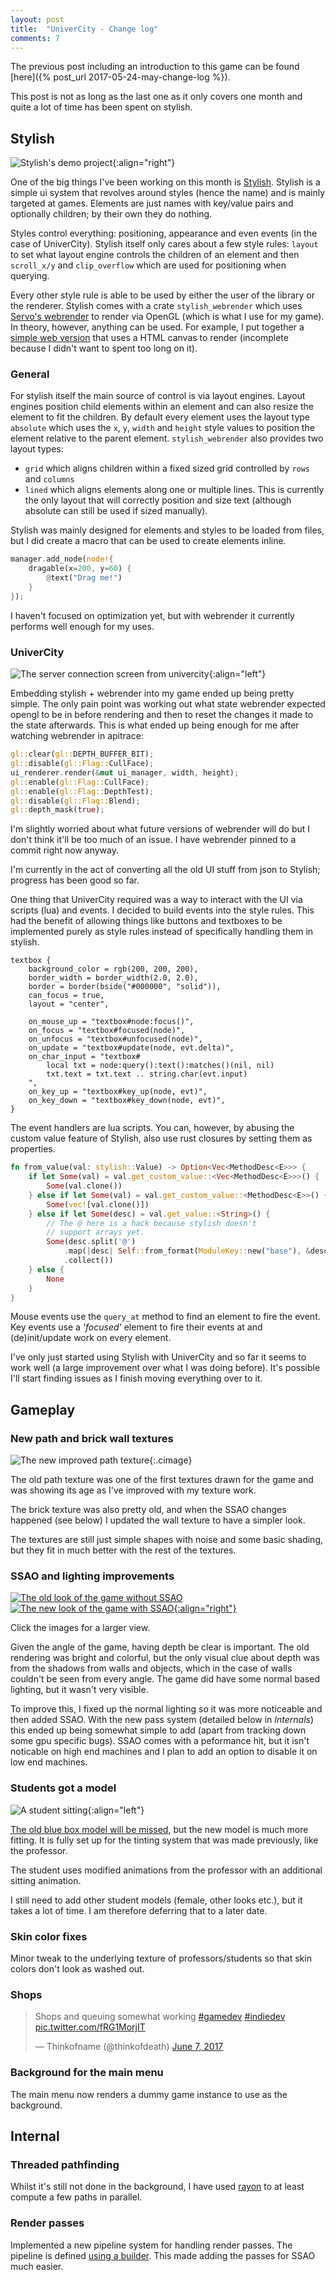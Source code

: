 ```yaml
---
layout: post
title:  "UniverCity - Change log"
comments: 7
---
```


The previous post including an introduction to this game
can be found [here]({% post_url 2017-05-24-may-change-log %}).

This post is not as long as the last one as it only covers one month and
quite a lot of time has been spent on stylish.

## Stylish

![Stylish's demo project](/img/stylish-demo.png){:align="right"}

One of the big things I've been working on this month is [Stylish][stylish].
Stylish is a simple ui system that revolves around styles (hence the name)
and is mainly targeted at games. Elements are just names with
key/value pairs and optionally children; by their own they do nothing.

Styles control everything: positioning, appearance and even events (in the
case of UniverCity). Stylish itself only cares about a few style rules:
`layout` to set what layout engine controls the children of an element and then
`scroll_x/y` and `clip_overflow` which are used for positioning when querying.

Every other style rule is able to be used by either the user of the
library or the renderer. Stylish comes with a crate `stylish_webrender`
which uses [Servo's webrender][webrender] to render via OpenGL (which
is what I use for my game). In theory, however, anything can be used. For
example, I put together a [simple web version][stylish_web] that uses
a HTML canvas to render (incomplete because I didn't want to spent too long on
it).

### General

For stylish itself the main source of control is via layout engines.
Layout engines position child elements within an element and can
also resize the element to fit the children. By default every element
uses the layout type `absolute` which uses the `x`, `y`, `width` and
`height` style values to position the element relative to the parent
element. `stylish_webrender` also provides two layout types:

* `grid` which aligns children within a fixed sized grid controlled
    by `rows` and `columns`
* `lined` which aligns elements along one or multiple lines. This
    is currently the only layout that will correctly position
    and size text (although absolute can still be used if sized
    manually).

Stylish was mainly designed for elements and styles to be loaded
from files, but I did create a macro that can be used to create
elements inline.

```rust
manager.add_node(node!{
    dragable(x=200, y=60) {
        @text("Drag me!")
    }
});
```

I haven't focused on optimization yet, but with webrender it
currently performs well enough for my uses.

### UniverCity

![The server connection screen from univercity](/img/stylish-univercity.jpg){:align="left"}

Embedding stylish + webrender into my game ended up being pretty simple.
The only pain point was working out what state webrender expected opengl
to be in before rendering and then to reset the changes it made to the
state afterwards. This is what ended up being enough for me after
watching webrender in apitrace:

```rust
gl::clear(gl::DEPTH_BUFFER_BIT);
gl::disable(gl::Flag::CullFace);
ui_renderer.render(&mut ui_manager, width, height);
gl::enable(gl::Flag::CullFace);
gl::enable(gl::Flag::DepthTest);
gl::disable(gl::Flag::Blend);
gl::depth_mask(true);
```

I'm slightly worried about what future versions of webrender will do
but I don't think it'll be too much of an issue. I have webrender
pinned to a commit right now anyway.

I'm currently in the act of converting all the old UI stuff from json
to Stylish; progress has been good so far.

One thing that UniverCity required was a way to interact with the UI
via scripts (lua) and events. I decided to build events
into the style rules. This had the benefit of allowing things
like buttons and textboxes to be implemented purely as style
rules instead of specifically handling them in stylish.

```
textbox {
    background_color = rgb(200, 200, 200),
    border_width = border_width(2.0, 2.0),
    border = border(bside("#000000", "solid")),
    can_focus = true,
    layout = "center",

    on_mouse_up = "textbox#node:focus()",
    on_focus = "textbox#focused(node)",
    on_unfocus = "textbox#unfocused(node)",
    on_update = "textbox#update(node, evt.delta)",
    on_char_input = "textbox#
        local txt = node:query():text():matches()(nil, nil)
        txt.text = txt.text .. string.char(evt.input)
    ",
    on_key_up = "textbox#key_up(node, evt)",
    on_key_down = "textbox#key_down(node, evt)",
}
```

The event handlers are lua scripts. You can, however, by abusing the
custom value feature of Stylish, also use rust closures by setting them
as properties.

```rust
fn from_value(val: stylish::Value) -> Option<Vec<MethodDesc<E>>> {
    if let Some(val) = val.get_custom_value::<Vec<MethodDesc<E>>>() {
        Some(val.clone())
    } else if let Some(val) = val.get_custom_value::<MethodDesc<E>>() {
        Some(vec![val.clone()])
    } else if let Some(desc) = val.get_value::<String>() {
        // The @ here is a hack because stylish doesn't
        // support arrays yet.
        Some(desc.split('@')
            .map(|desc| Self::from_format(ModuleKey::new("base"), &desc))
            .collect())
    } else {
        None
    }
}
```

Mouse events use the `query_at` method to find an element to fire the
event. Key events use a *'focused'* element to fire their events at
and (de)init/update work on every element.

I've only just started using Stylish with UniverCity and so far it seems to
work well (a large improvement over what I was doing before). It's possible
I'll start finding issues as I finish moving everything over to it.

## Gameplay

### New path and brick wall textures

![The new improved path texture](/img/path-texture.jpg){:.cimage}

The old path texture was one of the first textures drawn for the game
and was showing its age as I've improved with my texture work.

The brick texture was also pretty old, and when the SSAO changes happened
(see below) I updated the wall texture to have a simpler look.

The textures are still just simple shapes with noise and some basic shading,
but they fit in much better with the rest of the textures.

### SSAO and lighting improvements

[![The old look of the game without SSAO](/img/render-before-small.jpg)](/img/render-before.jpg)
[![The new look of the game with SSAO](/img/render-after-small.jpg){:align="right"}](/img/render-after.jpg)

Click the images for a larger view.

Given the angle of the game, having depth be clear is important.
The old rendering was bright and colorful, but the only visual
clue about depth was from the shadows from walls and objects,
which in the case of walls couldn't be seen from every angle.
The game did have some normal based lighting, but it wasn't
very visible.

To improve this, I fixed up the normal lighting so it was more noticeable
and then added SSAO. With the new pass system (detailed
below in *Internals*) this ended up being somewhat simple to add
(apart from tracking down some gpu specific bugs). SSAO comes
with a peformance hit, but it isn't noticable on high end machines
and I plan to add an option to disable it on low end machines.

### Students got a model

![A student sitting](/img/student-model.jpg){:align="left"}

[The old blue box model will be missed][boxy], but the new model
is much more fitting. It is fully set up for the tinting system that
was made previously, like the professor.

The student uses modified animations from the professor with an
additional sitting animation.

I still need to add other student models (female, other looks etc.),
but it takes a lot of time. I am therefore deferring that to a later date.

### Skin color fixes

Minor tweak to the underlying texture of professors/students so
that skin colors don't look as washed out.

### Shops

<blockquote class="twitter-tweet" data-lang="en"><p lang="en" dir="ltr">Shops and queuing somewhat working <a href="https://twitter.com/hashtag/gamedev?src=hash">#gamedev</a> <a href="https://twitter.com/hashtag/indiedev?src=hash">#indiedev</a> <a href="https://t.co/fRG1MorjIT">pic.twitter.com/fRG1MorjIT</a></p>&mdash; Thinkofname (@thinkofdeath) <a href="https://twitter.com/thinkofdeath/status/872434231510806528">June 7, 2017</a></blockquote>

### Background for the main menu

The main menu now renders a dummy game instance to use as the background.

## Internal

### Threaded pathfinding

Whilst it's still not done in the background, I have used [rayon][rayon]
to at least compute a few paths in parallel.

### Render passes

Implemented a new pipeline system for handling render passes. The pipeline
is defined [using a builder][passes]. This made adding the passes for
SSAO much easier.

<script async src="//platform.twitter.com/widgets.js" charset="utf-8"></script>

[boxy]: https://twitter.com/thinkofdeath/status/868129670360969217
[rayon]: https://github.com/nikomatsakis/rayon/
[passes]: https://gist.github.com/Thinkofname/6bfdf7d613f42d71eda2e0b4496d6ad5
[stylish]: https://github.com/Thinkofname/stylish
[stylish_web]: /demo/stylish_web/
[webrender]: https://github.com/servo/webrender